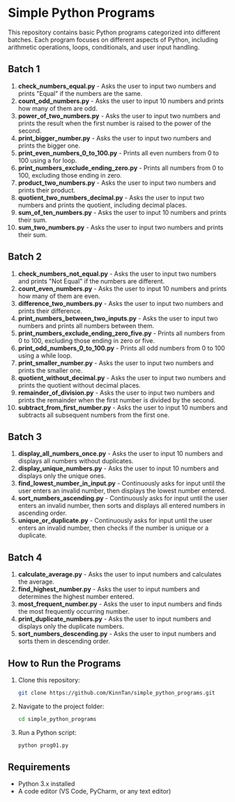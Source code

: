 # Simple Python Programs  

This repository contains basic Python programs categorized into different batches. Each program focuses on different aspects of Python, including arithmetic operations, loops, conditionals, and user input handling.  

## Batch 1

1. **check_numbers_equal.py** - Asks the user to input two numbers and prints "Equal" if the numbers are the same.
2. **count_odd_numbers.py** - Asks the user to input 10 numbers and prints how many of them are odd.
3. **power_of_two_numbers.py** - Asks the user to input two numbers and prints the result when the first number is raised to the power of the second.
4. **print_bigger_number.py** - Asks the user to input two numbers and prints the bigger one.
5. **print_even_numbers_0_to_100.py** - Prints all even numbers from 0 to 100 using a for loop.
6. **print_numbers_exclude_ending_zero.py** - Prints all numbers from 0 to 100, excluding those ending in zero.
7. **product_two_numbers.py** - Asks the user to input two numbers and prints their product.
8. **quotient_two_numbers_decimal.py** - Asks the user to input two numbers and prints the quotient, including decimal places.
9. **sum_of_ten_numbers.py** - Asks the user to input 10 numbers and prints their sum.
10. **sum_two_numbers.py** - Asks the user to input two numbers and prints their sum.

## Batch 2

1. **check_numbers_not_equal.py** - Asks the user to input two numbers and prints "Not Equal" if the numbers are different.
2. **count_even_numbers.py** - Asks the user to input 10 numbers and prints how many of them are even.
3. **difference_two_numbers.py** - Asks the user to input two numbers and prints their difference.
4. **print_numbers_between_two_inputs.py** - Asks the user to input two numbers and prints all numbers between them.
5. **print_numbers_exclude_ending_zero_five.py** - Prints all numbers from 0 to 100, excluding those ending in zero or five.
6. **print_odd_numbers_0_to_100.py** - Prints all odd numbers from 0 to 100 using a while loop.
7. **print_smaller_number.py** - Asks the user to input two numbers and prints the smaller one.
8. **quotient_without_decimal.py** - Asks the user to input two numbers and prints the quotient without decimal places.
9. **remainder_of_division.py** - Asks the user to input two numbers and prints the remainder when the first number is divided by the second.
10. **subtract_from_first_number.py** - Asks the user to input 10 numbers and subtracts all subsequent numbers from the first one.

## Batch 3

1. **display_all_numbers_once.py** - Asks the user to input 10 numbers and displays all numbers without duplicates.
2. **display_unique_numbers.py** - Asks the user to input 10 numbers and displays only the unique ones.
3. **find_lowest_number_in_input.py** - Continuously asks for input until the user enters an invalid number, then displays the lowest number entered.
4. **sort_numbers_ascending.py** - Continuously asks for input until the user enters an invalid number, then sorts and displays all entered numbers in ascending order.
5. **unique_or_duplicate.py** - Continuously asks for input until the user enters an invalid number, then checks if the number is unique or a duplicate.

## Batch 4

1. **calculate_average.py** - Asks the user to input numbers and calculates the average.
2. **find_highest_number.py** - Asks the user to input numbers and determines the highest number entered.
3. **most_frequent_number.py** - Asks the user to input numbers and finds the most frequently occurring number.
4. **print_duplicate_numbers.py** - Asks the user to input numbers and displays only the duplicate numbers.
5. **sort_numbers_descending.py** - Asks the user to input numbers and sorts them in descending order.

## How to Run the Programs  

1. Clone this repository:  
   ```sh
   git clone https://github.com/KinnTan/simple_python_programs.git
   ```
2. Navigate to the project folder:  
   ```sh
   cd simple_python_programs
   ```
3. Run a Python script:  
   ```sh
   python prog01.py
   ```

## Requirements  
- Python 3.x installed  
- A code editor (VS Code, PyCharm, or any text editor)  
